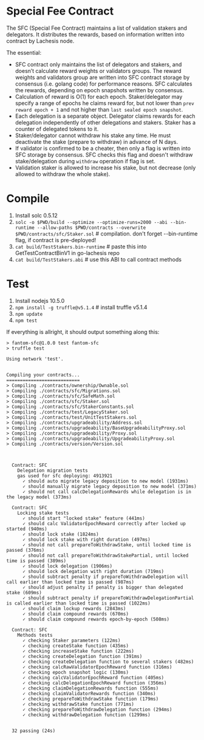# Special Fee Contract

The SFC (Special Fee Contract) maintains a list of validation stakers and delegators.
It distributes the rewards, based on information written into contract by Lachesis node.

The essential:
- SFC contract only maintains the list of delegators and stakers, and doesn’t calculate reward weights or validators groups. The reward weights and validators group are written into SFC contract storage by consensus (i.e. golang code) for performance reasons. SFC calculates the rewards, depending on epoch snapshots written by consensus.
- Calculation of reward is O(1) for each epoch. Staker/delegator may specify a range of epochs he claims reward for, but not lower than `prev reward epoch + 1` and not higher than `last sealed epoch snapshot`.
- Each delegation is a separate object. Delegator claims rewards for each delegation independently of other delegations and stakers. Staker has a counter of delegated tokens to it.
- Staker/delegator cannot withdraw his stake any time. He must deactivate the stake (prepare to withdraw) in advance of N days.
- If validator is confirmed to be a cheater, then only a flag is written into SFC storage by consensus. SFC checks this flag and doesn't withdraw stake/delegation during `withdraw` operation if flag is set.
- Validation staker is allowed to increase his stake, but not decrease (only allowed to withdraw the whole stake).

# Compile

1. Install solc 0.5.12
2. `solc -o $PWD/build --optimize --optimize-runs=2000 --abi --bin-runtime --allow-paths $PWD/contracts --overwrite $PWD/contracts/sfc/Staker.sol` # compilation. don't forget --bin-runtime flag, if contract is pre-deployed!
3. `cat build/TestStakers.bin-runtime` # paste this into GetTestContractBinV1 in go-lachesis repo
4. `cat build/TestStakers.abi` # use this ABI to call contract methods

# Test

1. Install nodejs 10.5.0
2. `npm install -g truffle@v5.1.4` # install truffle v5.1.4
3. `npm update`
4. `npm test`

If everything is allright, it should output something along this:
```
> fantom-sfc@1.0.0 test fantom-sfc
> truffle test

Using network 'test'.


Compiling your contracts...
===========================
> Compiling ./contracts/ownership/Ownable.sol
> Compiling ./contracts/sfc/Migrations.sol
> Compiling ./contracts/sfc/SafeMath.sol
> Compiling ./contracts/sfc/Staker.sol
> Compiling ./contracts/sfc/StakerConstants.sol
> Compiling ./contracts/test/LegacyStaker.sol
> Compiling ./contracts/test/UnitTestStakers.sol
> Compiling ./contracts/upgradeability/Address.sol
> Compiling ./contracts/upgradeability/BaseUpgradeabilityProxy.sol
> Compiling ./contracts/upgradeability/Proxy.sol
> Compiling ./contracts/upgradeability/UpgradeabilityProxy.sol
> Compiling ./contracts/version/Version.sol



  Contract: SFC
    Delegation migration tests
	gas used for sfc deploying: 4913921
      ✓ should auto migrate legacy deposition to new model (1931ms)
      ✓ should manually migrate legacy deposition to new model (371ms)
      ✓ should not call calcDelegationRewards while delegation is in the legacy model (373ms)

  Contract: SFC
    Locking stake tests
      ✓ should start "locked stake" feature (441ms)
      ✓ should calc ValidatorEpochReward correctly after locked up started (940ms)
      ✓ should lock stake (1824ms)
      ✓ should lock stake with right duration (497ms)
      ✓ should not call prepareToWithdrawStake, until locked time is passed (376ms)
      ✓ should not call prepareToWithdrawStakePartial, until locked time is passed (389ms)
      ✓ should lock delegation (1906ms)
      ✓ should lock delegation with right duration (719ms)
      ✓ should subtract penalty if prepareToWithdrawDelegation will call earlier than locked time is passed (987ms)
      ✓ should adjust penalty if penalty is bigger than delegated stake (609ms)
      ✓ should subtract penalty if prepareToWithdrawDelegationPartial is called earlier than locked time is passed (1022ms)
      ✓ should claim lockup rewards (2843ms)
      ✓ should claim compound rewards (670ms)
      ✓ should claim compound rewards epoch-by-epoch (508ms)

  Contract: SFC
    Methods tests
      ✓ checking Staker parameters (122ms)
      ✓ checking createStake function (435ms)
      ✓ checking increaseStake function (222ms)
      ✓ checking createDelegation function (391ms)
      ✓ checking createDelegation function to several stakers (482ms)
      ✓ checking calcRawValidatorEpochReward function (316ms)
      ✓ checking epoch snapshot logic (130ms)
      ✓ checking calcValidatorEpochReward function (405ms)
      ✓ checking calcDelegationEpochReward function (356ms)
      ✓ checking claimDelegationRewards function (555ms)
      ✓ checking claimValidatorRewards function (340ms)
      ✓ checking prepareToWithdrawStake function (179ms)
      ✓ checking withdrawStake function (771ms)
      ✓ checking prepareToWithdrawDelegation function (294ms)
      ✓ checking withdrawDelegation function (1299ms)


  32 passing (24s)
```
